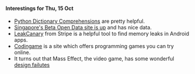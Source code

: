 #### Interestings for Thu, 15 Oct

* [Python Dictionary Comprehensions](https://docs.python.org/2/tutorial/datastructures.html#dictionaries) are pretty helpful.
* [Singapore's Beta Open Data site is up](http://beta.data.gov.sg/) and has nice data.
* [LeakCanary](https://github.com/square/leakcanary) from Stripe is a helpful tool to find memory leaks in Android apps.
* [Codingame](https://www.codingame.com/) is a site which offers programming games you can try online.
* It turns out that Mass Effect, the video game, has some wonderful [design failutes](http://gamedesignreviews.com/reviews/mass-effect-interface-fail/)
